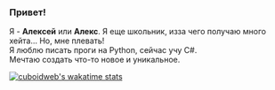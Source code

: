 ### Привет!

Я - **Алексей** или **Алекс**. Я еще школьник, изза чего получаю много хейта... Но, мне плевать!
<br>
Я люблю писать проги на Python, сейчас учу C#.
<br>
Мечтаю создать что-то новое и уникальное.

[![cuboidweb's wakatime stats](https://github-readme-stats.vercel.app/api/wakatime?username=cuboidweb)](https://github.com/anuraghazra/github-readme-stats)
